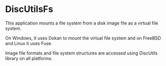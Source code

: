 # DiscUtilsFs

This application mounts a file system from a disk image file as a virtual file system.

On Windows, it uses Dokan to mount the virtual file system and on FreeBSD and Linux it uses Fuse.

Image file formats and file system structures are accessed using DiscUtils library on all platforms.
